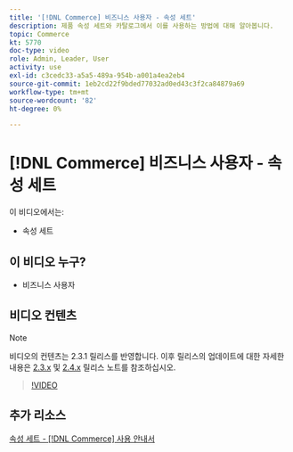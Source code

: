 ```yaml
---
title: '[!DNL Commerce] 비즈니스 사용자 - 속성 세트'
description: 제품 속성 세트와 카탈로그에서 이를 사용하는 방법에 대해 알아봅니다.
topic: Commerce
kt: 5770
doc-type: video
role: Admin, Leader, User
activity: use
exl-id: c3cedc33-a5a5-489a-954b-a001a4ea2eb4
source-git-commit: 1eb2cd22f9bded77032ad0ed43c3f2ca84879a69
workflow-type: tm+mt
source-wordcount: '82'
ht-degree: 0%

---
```


# [!DNL Commerce] 비즈니스 사용자 - 속성 세트

이 비디오에서는:

- 속성 세트

## 이 비디오 누구?

- 비즈니스 사용자

## 비디오 컨텐츠

>[!NOTE]
>
>비디오의 컨텐츠는 2.3.1 릴리스를 반영합니다. 이후 릴리스의 업데이트에 대한 자세한 내용은 [ 2.3.x](https://devdocs.magento.com/guides/v2.3/release-notes/bk-release-notes.html) 및 [2.4.x](https://devdocs.magento.com/guides/v2.4/release-notes/bk-release-notes.html) 릴리스 노트를 참조하십시오.

>[!VIDEO](https://video.tv.adobe.com/v/35955?quality=12&learn=on)

## 추가 리소스

[속성 세트 -  [!DNL Commerce] 사용 안내서](https://docs.magento.com/user-guide/stores/attribute-sets.html)
